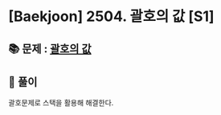 # [Baekjoon] 2504. 괄호의 값 [S1]

## 📚 문제 : [괄호의 값](https://www.acmicpc.net/problem/2504)

## 📖 풀이

괄호문제로 스택을 활용해 해결한다.

